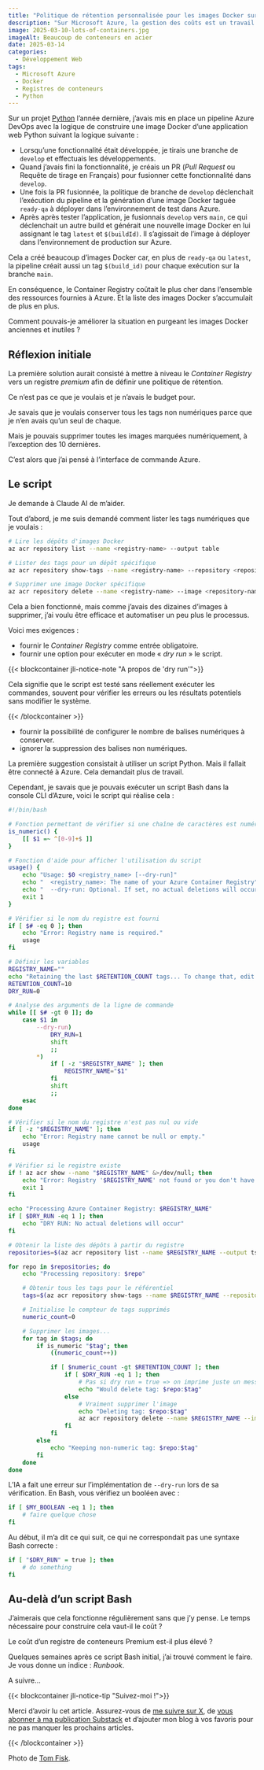 ```yaml
---
title: "Politique de rétention personnalisée pour les images Docker sur les registres de conteneurs Azure"
description: "Sur Microsoft Azure, la gestion des coûts est un travail quotidien. Je vais prendre un exemple avec un registre de conteneurs et la politique de rétention qui consiste à ne conserver que les 10 dernières images."
image: 2025-03-10-lots-of-containers.jpg
imageAlt: Beaucoup de conteneurs en acier
date: 2025-03-14
categories:
  - Développement Web
tags:
  - Microsoft Azure
  - Docker
  - Registres de conteneurs
  - Python
---
```


Sur un projet [Python](../../../tags/python/_index.md) l’année dernière, j’avais mis en place un pipeline Azure DevOps avec la logique de construire une image Docker d’une application web Python suivant la logique suivante :

- Lorsqu’une fonctionnalité était développée, je tirais une branche de `develop` et effectuais les développements.
- Quand j’avais fini la fonctionnalité, je créais un PR (_Pull Request_ ou Requête de tirage en Français) pour fusionner cette fonctionnalité dans `develop`.
- Une fois la PR fusionnée, la politique de branche de `develop` déclenchait l’exécution du pipeline et la génération d’une image Docker taguée `ready-qa` à déployer dans l’environnement de test dans Azure.
- Après après tester l’application, je fusionnais `develop` vers `main`, ce qui déclenchait un autre build et générait une nouvelle image Docker en lui assignant le tag `latest` et `$(buildId)`. Il s’agissait de l’image à déployer dans l’environnement de production sur Azure.

Cela a créé beaucoup d’images Docker car, en plus de `ready-qa` ou `latest`, la pipeline créait aussi un tag `$(build_id)` pour chaque exécution sur la branche `main`.

En conséquence, le Container Registry coûtait le plus cher dans l’ensemble des ressources fournies à Azure. Et la liste des images Docker s’accumulait de plus en plus.

Comment pouvais-je améliorer la situation en purgeant les images Docker anciennes et inutiles ?

## Réflexion initiale

La première solution aurait consisté à mettre à niveau le _Container Registry_ vers un registre _premium_ afin de définir une politique de rétention.

Ce n’est pas ce que je voulais et je n’avais le budget pour.

Je savais que je voulais conserver tous les tags non numériques parce que je n’en avais qu’un seul de chaque.

Mais je pouvais supprimer toutes les images marquées numériquement, à l’exception des 10 dernières.

C’est alors que j’ai pensé à l’interface de commande Azure.

## Le script

Je demande à Claude AI de m’aider.

Tout d’abord, je me suis demandé comment lister les tags numériques que je voulais :

```bash
# Lire les dépôts d'images Docker
az acr repository list --name <registry-name> --output table

# Lister des tags pour un dépôt spécifique
az acr repository show-tags --name <registry-name> --repository <repository-name> --orderby time_asc --output table

# Supprimer une image Docker spécifique
az acr repository delete --name <registry-name> --image <repository-name>:<tag> --yes
```

Cela a bien fonctionné, mais comme j’avais des dizaines d’images à supprimer, j’ai voulu être efficace et automatiser un peu plus le processus.

Voici mes exigences :

- fournir le _Container Registry_ comme entrée obligatoire.
- fournir une option pour exécuter en mode « *dry run* » le script.

{{< blockcontainer jli-notice-note "A propos de 'dry run'">}}

Cela signifie que le script est testé sans réellement exécuter les commandes, souvent pour vérifier les erreurs ou les résultats potentiels sans modifier le système.

{{< /blockcontainer >}}

- fournir la possibilité de configurer le nombre de balises numériques à conserver.
- ignorer la suppression des balises non numériques.

La première suggestion consistait à utiliser un script Python. Mais il fallait être connecté à Azure. Cela demandait plus de travail.

Cependant, je savais que je pouvais exécuter un script Bash dans la console CLI d’Azure, voici le script qui réalise cela :

```bash
#!/bin/bash

# Fonction permettant de vérifier si une chaîne de caractères est numérique
is_numeric() {
    [[ $1 =~ ^[0-9]+$ ]]
}

# Fonction d'aide pour afficher l'utilisation du script
usage() {
    echo "Usage: $0 <registry_name> [--dry-run]"
    echo "  <registry_name>: The name of your Azure Container Registry"
    echo "  --dry-run: Optional. If set, no actual deletions will occur"
    exit 1
}

# Vérifier si le nom du registre est fourni
if [ $# -eq 0 ]; then
    echo "Error: Registry name is required."
    usage
fi

# Définir les variables
REGISTRY_NAME=""
echo "Retaining the last $RETENTION_COUNT tags... To change that, edit the constant RETENTION_COUNT in the script"
RETENTION_COUNT=10
DRY_RUN=0

# Analyse des arguments de la ligne de commande
while [[ $# -gt 0 ]]; do
    case $1 in
        --dry-run)
            DRY_RUN=1
            shift
            ;;
        *)
            if [ -z "$REGISTRY_NAME" ]; then
                REGISTRY_NAME="$1"
            fi
            shift
            ;;
    esac
done

# Vérifier si le nom du registre n'est pas nul ou vide
if [ -z "$REGISTRY_NAME" ]; then
    echo "Error: Registry name cannot be null or empty."
    usage
fi

# Vérifier si le registre existe
if ! az acr show --name "$REGISTRY_NAME" &>/dev/null; then
    echo "Error: Registry '$REGISTRY_NAME' not found or you don't have access to it."
    exit 1
fi

echo "Processing Azure Container Registry: $REGISTRY_NAME"
if [ $DRY_RUN -eq 1 ]; then
    echo "DRY RUN: No actual deletions will occur"
fi

# Obtenir la liste des dépôts à partir du registre
repositories=$(az acr repository list --name $REGISTRY_NAME --output tsv)

for repo in $repositories; do
    echo "Processing repository: $repo"

    # Obtenir tous les tags pour le référentiel
    tags=$(az acr repository show-tags --name $REGISTRY_NAME --repository $repo --orderby time_desc --output tsv)

    # Initialise le compteur de tags supprimés
    numeric_count=0

    # Supprimer les images...
    for tag in $tags; do
        if is_numeric "$tag"; then
            ((numeric_count++))

            if [ $numeric_count -gt $RETENTION_COUNT ]; then
                if [ $DRY_RUN -eq 1 ]; then
                    # Pas si dry run = true => on imprime juste un message
                    echo "Would delete tag: $repo:$tag"
                else
                    # Vraiment supprimer l'image
                    echo "Deleting tag: $repo:$tag"
                    az acr repository delete --name $REGISTRY_NAME --image "${repo}:${tag}" --yes
                fi
            fi
        else
            echo "Keeping non-numeric tag: $repo:$tag"
        fi
    done
done
```

L’IA a fait une erreur sur l’implémentation de `--dry-run` lors de sa vérification. En Bash, vous vérifiez un booléen avec :

```bash
if [ $MY_BOOLEAN -eq 1 ]; then
	# faire quelque chose
fi
```

Au début, il m’a dit ce qui suit, ce qui ne correspondait pas une syntaxe Bash correcte :

```bash
if [ "$DRY_RUN" = true ]; then
	# do something
fi
```

## Au-delà d’un script Bash

J’aimerais que cela fonctionne régulièrement sans que j’y pense. Le temps nécessaire pour construire cela vaut-il le coût ?

Le coût d’un registre de conteneurs Premium est-il plus élevé ?

Quelques semaines après ce script Bash initial, j’ai trouvé comment le faire. Je vous donne un indice : _Runbook_.

A suivre…

{{< blockcontainer jli-notice-tip "Suivez-moi !">}}

Merci d’avoir lu cet article. Assurez-vous de [me suivre sur X](https://x.com/LitzlerJeremie), de [vous abonner à ma publication Substack](https://iamjeremie.substack.com/) et d’ajouter mon blog à vos favoris pour ne pas manquer les prochains articles.

{{< /blockcontainer >}}

Photo de [Tom Fisk](https://www.pexels.com/photo/aerial-photography-of-container-van-lot-3063470/).
